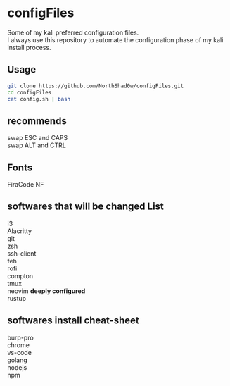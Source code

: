 # configFiles

Some of my kali preferred configuration files.  
I always use this repository to automate the configuration phase of my kali install process.

## Usage
```bash
git clone https://github.com/NorthShad0w/configFiles.git  
cd configFiles  
cat config.sh | bash
```


## recommends
swap ESC and CAPS  
swap ALT and CTRL
## Fonts

FiraCode NF

## softwares that will be changed List

i3  
Alacritty  
git  
zsh  
ssh-client  
feh  
rofi  
compton  
tmux  
neovim **deeply configured**  
rustup 

## softwares install cheat-sheet
burp-pro  
chrome  
vs-code  
golang  
nodejs  
npm

